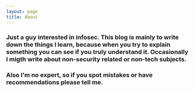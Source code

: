 ```yaml
---
layout: page
title: About
---
```

### Just a guy interested in infosec. This blog is mainly to write down the things I learn, because when you try to explain something you can see if you truly understand it. Occasionally I migth write about non-security related or non-tech subjects.

### Also I'm no expert, so if you spot mistakes or have recommendations please tell me.
